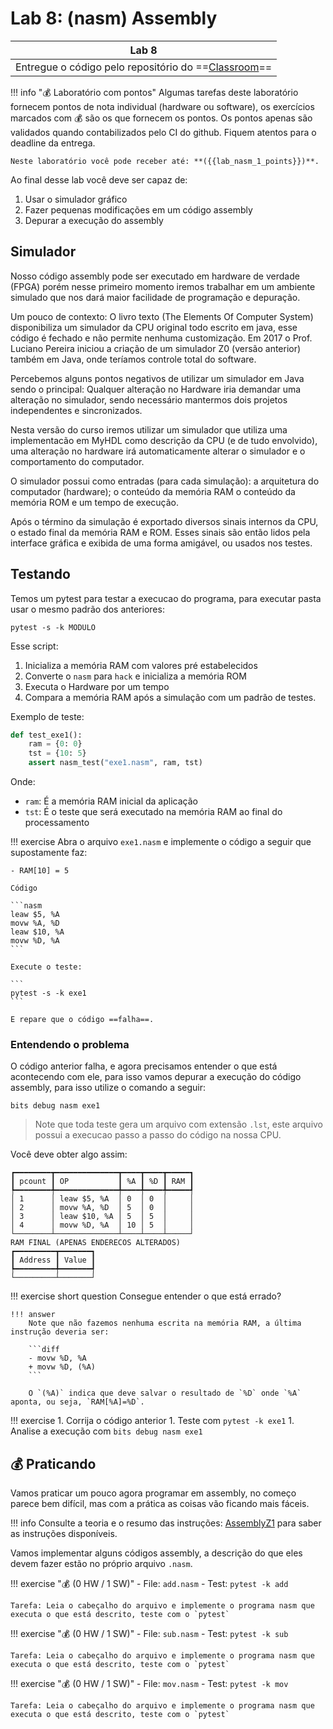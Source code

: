 # Lab 8: (nasm) Assembly 

| Lab 8                                                                       |
|-----------------------------------------------------------------------------|
| Entregue o código pelo repositório do ==[Classroom]({{lab_nasm_1_classroom}})== |

!!! info "💰 Laboratório com pontos"
    Algumas tarefas deste laboratório fornecem pontos de nota individual (hardware ou software), os exercícios marcados com 💰 são os que fornecem os pontos. Os pontos apenas são validados quando contabilizados pelo CI do github. Fiquem atentos para o deadline da entrega.
    
    Neste laboratório você pode receber até: **({{lab_nasm_1_points}})**.

Ao final desse lab você deve ser capaz de:

1. Usar o simulador gráfico 
1. Fazer pequenas modificações em um código assembly
1. Depurar a execução do assembly
    
## Simulador

Nosso código assembly pode ser executado em hardware de verdade (FPGA) porém nesse primeiro momento iremos trabalhar em um ambiente simulado que nos dará maior facilidade de programação e depuração.

Um pouco de contexto: O livro texto (The Elements Of Computer System) disponibiliza um simulador da CPU original todo escrito em java, esse código é fechado e não permite nenhuma customização. Em 2017 o Prof. Luciano Pereira iniciou a criação de um simulador Z0 (versão anterior) também em Java, onde teríamos controle total do software.

Percebemos alguns pontos negativos de utilizar um simulador em Java sendo o principal: Qualquer alteração no Hardware iria demandar uma alteração no simulador, sendo necessário mantermos dois projetos independentes e sincronizados.

Nesta versão do curso iremos utilizar um simulador que utiliza uma implementacão em MyHDL como descrição da CPU (e de tudo envolvido), uma alteração no hardware irá automaticamente alterar o simulador e o comportamento do computador.

O simulador possui como entradas (para cada simulação): a arquitetura do computador (hardware); o conteúdo da memória RAM o conteúdo da memória ROM e um tempo de execução.

Após o término da simulação é exportado diversos sinais internos da CPU, o estado final da memória RAM e ROM. Esses sinais são então lidos pela interface gráfica e exibida de uma forma amigável, ou usados nos testes.

## Testando

Temos um pytest para testar a execucao do programa, para executar pasta usar o mesmo padrão dos anteriores: 

```
pytest -s -k MODULO
```

Esse script:

1. Inicializa a memória RAM com valores pré estabelecidos 
1. Converte o `nasm` para `hack` e inicializa a memória ROM
1. Executa o Hardware por um tempo
1. Compara a memória RAM após a simulação com um padrão de testes.

Exemplo de teste:

```py
def test_exe1():
    ram = {0: 0}
    tst = {10: 5}
    assert nasm_test("exe1.nasm", ram, tst)
```

Onde:

- `ram`: É a memória RAM inicial da aplicação
- `tst`: É o teste que será executado na memória RAM ao final do processamento

!!! exercise
    Abra o arquivo `exe1.nasm` e implemente o código a seguir que supostamente faz:
    
    - RAM[10] = 5
    
    Código
    
    ```nasm
    leaw $5, %A
    movw %A, %D
    leaw $10, %A
    movw %D, %A
    ```
    
    Execute o teste: 
    
    ```
    pytest -s -k exe1
    ```
    
    E repare que o código ==falha==.
    
### Entendendo o problema

O código anterior falha, e agora precisamos entender o que está acontecendo com ele, para isso vamos depurar a execução do código assembly, para isso utilize o comando a seguir:

```
bits debug nasm exe1
```
    
> Note que toda teste gera um arquivo com extensão `.lst`, este arquivo possui a execucao passo a passo do código na nossa CPU.

Você deve obter algo assim:

```
┏━━━━━━━━┳━━━━━━━━━━━━━━┳━━━━┳━━━━┳━━━━━┓
┃ pcount ┃ OP           ┃ %A ┃ %D ┃ RAM ┃
┡━━━━━━━━╇━━━━━━━━━━━━━━╇━━━━╇━━━━╇━━━━━┩
│ 1      │ leaw $5, %A  │ 0  │ 0  │     │
│ 2      │ movw %A, %D  │ 5  │ 0  │     │
│ 3      │ leaw $10, %A │ 5  │ 5  │     │
│ 4      │ movw %D, %A  │ 10 │ 5  │     │
└────────┴──────────────┴────┴────┴─────┘
RAM FINAL (APENAS ENDERECOS ALTERADOS)
┏━━━━━━━━━┳━━━━━━━┓
┃ Address ┃ Value ┃
┡━━━━━━━━━╇━━━━━━━┩
└─────────┴───────┘
```

!!! exercise short question
    Consegue entender o que está errado?
    
    !!! answer
        Note que não fazemos nenhuma escrita na memória RAM, a última instrução deveria ser: 
        
        ```diff
        - movw %D, %A
        + movw %D, (%A)
        ```
        
        O `(%A)` indica que deve salvar o resultado de `%D` onde `%A` aponta, ou seja, `RAM[%A]=%D`. 

!!! exercise
    1. Corrija o código anterior
    1. Teste com `pytest -k exe1`
    1. Analise a execução com `bits debug nasm exe1`

## 💰  Praticando

Vamos praticar um pouco agora programar em assembly, no começo parece bem difícil, mas com a prática as coisas vão ficando mais fáceis.

!!! info
    Consulte a teoria e o resumo das instruções: [AssemblyZ1](https://insper.github.io/bits-e-proc/commum-content/z01/z01-Resumo-Assembly/) para saber as instruções disponíveis.


Vamos implementar alguns códigos assembly, a descrição do que eles devem fazer estão no próprio arquivo `.nasm`.

!!! exercise "💰 (0 HW / 1 SW)"
    - File: `add.nasm`
    - Test: `pytest -k add`
    
    Tarefa: Leia o cabeçalho do arquivo e implemente o programa nasm que executa o que está descrito, teste com o `pytest`

!!! exercise "💰 (0 HW / 1 SW)"
    - File: `sub.nasm`
    - Test: `pytest -k sub`
    
    Tarefa: Leia o cabeçalho do arquivo e implemente o programa nasm que executa o que está descrito, teste com o `pytest`

!!! exercise "💰 (0 HW / 1 SW)"
    - File: `mov.nasm`
    - Test: `pytest -k mov`
    
    Tarefa: Leia o cabeçalho do arquivo e implemente o programa nasm que executa o que está descrito, teste com o `pytest`
